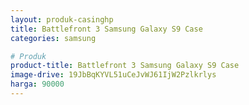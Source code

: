 ```yaml
---
layout: produk-casinghp
title: Battlefront 3 Samsung Galaxy S9 Case
categories: samsung

# Produk
product-title: Battlefront 3 Samsung Galaxy S9 Case
image-drive: 19JbBqKYVL51uCeJvWJ61IjW2Pzlkrlys
harga: 90000
---
```

